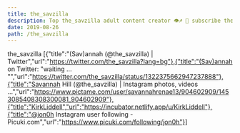 ```yaml
---
title: the_savzilla
description: Top the_savzilla adult content creator 👁♐️ 👑 subscribe the_savzilla to my porn site below IG the_savzilla
date: 2019-08-26
path: /the_savzilla
---
```


the_savzilla
[{"title":"(Sav)annah (@the_savzilla) | Twitter","url":"https://twitter.com/the_savzilla?lang=bg"},{"title":"(Sav)annah on Twitter: \"waiting … \"","url":"https://twitter.com/the_savzilla/status/1322375662947237888"},{"title":"Savannah Hill (@the_savzilla) | Instagram photos, videos ...","url":"https://www.pictame.com/user/savannahrenae13/904602909/1453085408308300081_904602909"},{"title":"KirkLiddell","url":"https://incubator.netlify.app/u/KirkLiddell"},{"title":"@jon0h Instagram user following - Picuki.com","url":"https://www.picuki.com/following/jon0h"}]

